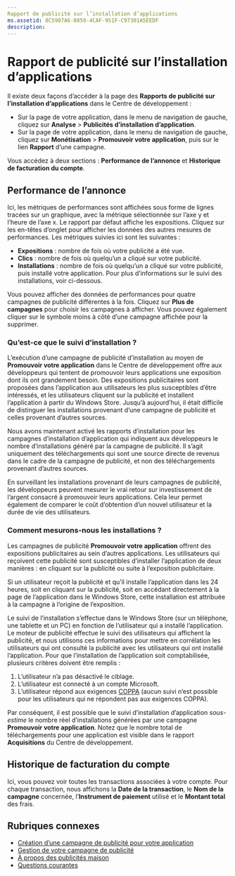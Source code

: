 ```yaml
---
Rapport de publicité sur l’installation d’applications
ms.assetid: 8C5907A6-8059-4CAF-951F-C97301A5EEDF
description: 
---
```


# Rapport de publicité sur l’installation d’applications

Il existe deux façons d’accéder à la page des **Rapports de publicité sur l’installation d’applications** dans le Centre de développement :

-   Sur la page de votre application, dans le menu de navigation de gauche, cliquez sur **Analyse** &gt; **Publicités d’installation d’application**.
-   Sur la page de votre application, dans le menu de navigation de gauche, cliquez sur **Monétisation** &gt; **Promouvoir votre application**, puis sur le lien **Rapport** d’une campagne.

Vous accédez à deux sections : **Performance de l’annonce** et **Historique de facturation du compte**.

## Performance de l’annonce

Ici, les métriques de performances sont affichées sous forme de lignes tracées sur un graphique, avec la métrique sélectionnée sur l’axe y et l’heure de l’axe x. Le rapport par défaut affiche les expositions. Cliquez sur les en-têtes d’onglet pour afficher les données des autres mesures de performances. Les métriques suivies ici sont les suivantes :

-   **Expositions** : nombre de fois où votre publicité a été vue.
-   **Clics** : nombre de fois où quelqu’un a cliqué sur votre publicité.
-   **Installations** : nombre de fois où quelqu’un a cliqué sur votre publicité, puis installé votre application. Pour plus d’informations sur le suivi des installations, voir ci-dessous.

Vous pouvez afficher des données de performances pour quatre campagnes de publicité différentes à la fois. Cliquez sur **Plus de campagnes** pour choisir les campagnes à afficher. Vous pouvez également cliquer sur le symbole moins à côté d’une campagne affichée pour la supprimer.

### Qu’est-ce que le suivi d’installation ?

L’exécution d’une campagne de publicité d’installation au moyen de **Promouvoir votre application** dans le Centre de développement offre aux développeurs qui tentent de promouvoir leurs applications une exposition dont ils ont grandement besoin. Des expositions publicitaires sont proposées dans l’application aux utilisateurs les plus susceptibles d’être intéressés, et les utilisateurs cliquent sur la publicité et installent l’application à partir du Windows Store. Jusqu’à aujourd’hui, il était difficile de distinguer les installations provenant d’une campagne de publicité et celles provenant d’autres sources.

Nous avons maintenant activé les rapports d’installation pour les campagnes d’installation d’application qui indiquent aux développeurs le nombre d’installations généré par la campagne de publicité. Il s’agit uniquement des téléchargements qui sont une source directe de revenus dans le cadre de la campagne de publicité, et non des téléchargements provenant d’autres sources.

En surveillant les installations provenant de leurs campagnes de publicité, les développeurs peuvent mesurer le vrai retour sur investissement de l’argent consacré à promouvoir leurs applications. Cela leur permet également de comparer le coût d’obtention d’un nouvel utilisateur et la durée de vie des utilisateurs.

### Comment mesurons-nous les installations ?

Les campagnes de publicité **Promouvoir votre application** offrent des expositions publicitaires au sein d’autres applications. Les utilisateurs qui reçoivent cette publicité sont susceptibles d’installer l’application de deux manières : en cliquant sur la publicité ou suite à l’exposition publicitaire.

Si un utilisateur reçoit la publicité et qu’il installe l’application dans les 24 heures, soit en cliquant sur la publicité, soit en accédant directement à la page de l’application dans le Windows Store, cette installation est attribuée à la campagne à l’origine de l’exposition.

Le suivi de l’installation s’effectue dans le Windows Store (sur un téléphone, une tablette et un PC) en fonction de l’utilisateur qui a installé l’application. Le moteur de publicité effectue le suivi des utilisateurs qui affichent la publicité, et nous utilisons ces informations pour mettre en corrélation les utilisateurs qui ont consulté la publicité avec les utilisateurs qui ont installé l’application. Pour que l’installation de l’application soit comptabilisée, plusieurs critères doivent être remplis :

1.  L’utilisateur n’a pas désactivé le ciblage.
2.  L’utilisateur est connecté à un compte Microsoft.
3.  L’utilisateur répond aux exigences [COPPA](http://go.microsoft.com/fwlink?LinkId=536558) (aucun suivi n’est possible pour les utilisateurs qui ne répondent pas aux exigences COPPA).

Par conséquent, il est possible que le suivi d’installation d’application *sous-estime* le nombre réel d’installations générées par une campagne **Promouvoir votre application**. Notez que le nombre total de téléchargements pour une application est visible dans le rapport **Acquisitions** du Centre de développement.

## Historique de facturation du compte

Ici, vous pouvez voir toutes les transactions associées à votre compte. Pour chaque transaction, nous affichons la **Date de la transaction**, le **Nom de la campagne** concernée, l’**Instrument de paiement** utilisé et le **Montant total** des frais.

## Rubriques connexes

* [Création d’une campagne de publicité pour votre application](create-an-ad-campaign-for-your-app.md)
* [Gestion de votre campagne de publicité](managing-your-ad-campaign.md)
* [À propos des publicités maison](about-house-ads.md)
* [Questions courantes](common-questions.md)
 

 






<!--HONumber=Mar16_HO1-->


